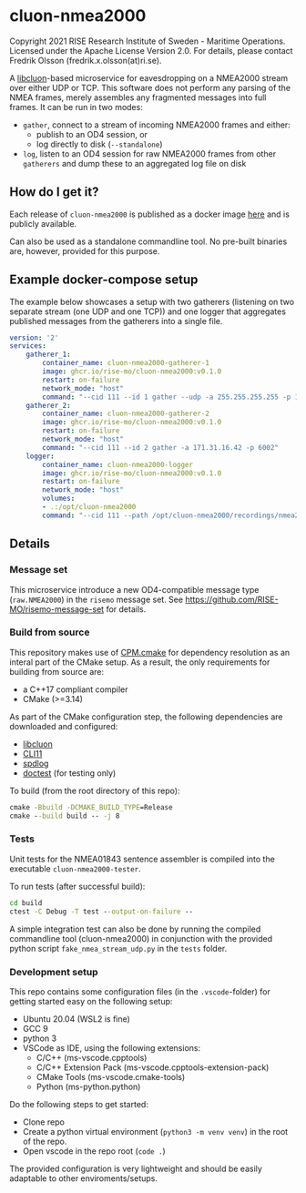 # cluon-nmea2000

Copyright 2021 RISE Research Institute of Sweden - Maritime Operations. Licensed under the Apache License Version 2.0. For details, please contact Fredrik Olsson (fredrik.x.olsson(at)ri.se).

A [libcluon](https://github.com/chrberger/libcluon)-based microservice for eavesdropping on a NMEA2000 stream over either UDP or TCP. This software does not perform any parsing of the NMEA frames, merely assembles any fragmented messages into full frames. It can be run in two modes:
* `gather`, connect to a stream of incoming NMEA2000 frames and either:
  * publish to an OD4 session, or
  * log directly to disk (`--standalone`)
* `log`, listen to an OD4 session for raw NMEA2000 frames from other `gatherers` and dump these to an aggregated log file on disk

## How do I get it?
Each release of `cluon-nmea2000` is published as a docker image [here](https://github.com/orgs/RISE-MO/packages/container/package/cluon-nmea2000) and is publicly available.

Can also be used as a standalone commandline tool. No pre-built binaries are, however, provided for this purpose.

## Example docker-compose setup
The example below showcases a setup with two gatherers (listening on two separate stream (one UDP and one TCP)) and one logger that aggregates published messages from the gatherers into a single file.
```yaml
version: '2'
services:    
    gatherer_1:
        container_name: cluon-nmea2000-gatherer-1
        image: ghcr.io/rise-mo/cluon-nmea2000:v0.1.0
        restart: on-failure
        network_mode: "host"
        command: "--cid 111 --id 1 gather --udp -a 255.255.255.255 -p 1457"
    gatherer_2:
        container_name: cluon-nmea2000-gatherer-2
        image: ghcr.io/rise-mo/cluon-nmea2000:v0.1.0
        restart: on-failure
        network_mode: "host"
        command: "--cid 111 --id 2 gather -a 171.31.16.42 -p 6002"
    logger:
        container_name: cluon-nmea2000-logger
        image: ghcr.io/rise-mo/cluon-nmea2000:v0.1.0
        restart: on-failure
        network_mode: "host"
        volumes:
        - .:/opt/cluon-nmea2000
        command: "--cid 111 --path /opt/cluon-nmea2000/recordings/nmea2000.log log"
```

## Details

### Message set
This microservice introduce a new OD4-compatible message type (`raw.NMEA2000`) in the `risemo` message set. See https://github.com/RISE-MO/risemo-message-set for details.

### Build from source
This repository makes use of [CPM.cmake](https://github.com/cpm-cmake/CPM.cmake) for dependency resolution as an interal part of the CMake setup. As a result, the only requirements for building from source are:
* a C++17 compliant compiler
* CMake (>=3.14)

As part of the CMake configuration step, the following dependencies are downloaded and configured:
* [libcluon](https://github.com/chrberger/libcluon)
* [CLI11](https://github.com/CLIUtils/CLI11)
* [spdlog](https://github.com/gabime/spdlog)
* [doctest](https://github.com/onqtam/doctest) (for testing only)

To build (from the root directory of this repo):
```cmd
cmake -Bbuild -DCMAKE_BUILD_TYPE=Release
cmake --build build -- -j 8
```

### Tests

Unit tests for the NMEA01843 sentence assembler is compiled into the executable `cluon-nmea2000-tester`.

To run tests (after successful build):
```cmd
cd build
ctest -C Debug -T test --output-on-failure --
```

A simple integration test can also be done by running the compiled commandline tool (cluon-nmea2000) in conjunction with the provided python script `fake_nmea_stream_udp.py` in the `tests` folder.

### Development setup
This repo contains some configuration files (in the `.vscode`-folder) for getting started easy on the following setup:
* Ubuntu 20.04 (WSL2 is fine)
* GCC 9
* python 3
* VSCode as IDE, using the following extensions:
  - C/C++ (ms-vscode.cpptools)
  - C/C++ Extension Pack (ms-vscode.cpptools-extension-pack)
  - CMake Tools (ms-vscode.cmake-tools)
  - Python (ms-python.python)

Do the following steps to get started:
* Clone repo
* Create a python virtual environment (`python3 -m venv venv`) in the root of the repo.
* Open vscode in the repo root (`code .`)

The provided configuration is very lightweight and should be easily adaptable to other enviroments/setups.


